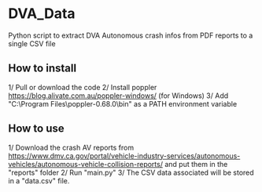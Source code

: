 # DVA_Data

Python script to extract DVA Autonomous crash infos from PDF reports to a single CSV file

## How to install
1/ Pull or download the code
2/ Install poppler https://blog.alivate.com.au/poppler-windows/ (for Windows)
3/ Add "C:\Program Files\poppler-0.68.0\bin" as a PATH environment variable


## How to use
1/ Download the crash AV reports from https://www.dmv.ca.gov/portal/vehicle-industry-services/autonomous-vehicles/autonomous-vehicle-collision-reports/ and put them in the "reports" folder
2/ Run "main.py"
3/ The CSV data associated will be stored in a "data.csv" file.

